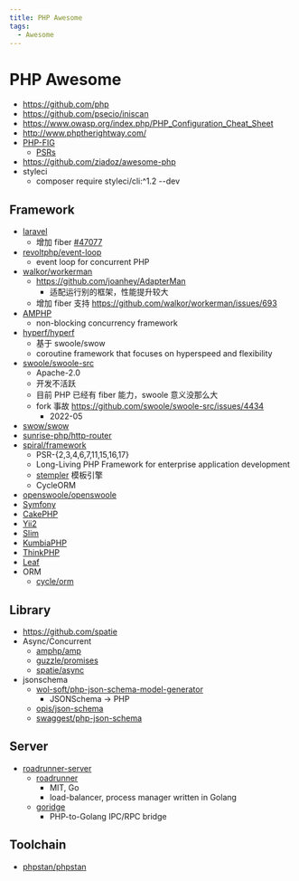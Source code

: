 ```yaml
---
title: PHP Awesome
tags:
  - Awesome
---
```


# PHP Awesome

- https://github.com/php
- https://github.com/psecio/iniscan
- https://www.owasp.org/index.php/PHP_Configuration_Cheat_Sheet
- http://www.phptherightway.com/
- [PHP-FIG](http://www.php-fig.org/)
  - [PSRs](http://www.php-fig.org/psr/)
- https://github.com/ziadoz/awesome-php
- styleci
  - composer require styleci/cli:^1.2 --dev

## Framework

- [laravel](./laravel/README.md)
  - 增加 fiber [#47077](https://github.com/laravel/framework/discussions/47077)
- [revoltphp/event-loop](https://github.com/revoltphp/event-loop)
  -  event loop for concurrent PHP
- [walkor/workerman](https://github.com/walkor/workerman)
  - https://github.com/joanhey/AdapterMan
    - 适配运行别的框架，性能提升较大
  - 增加 fiber 支持 https://github.com/walkor/workerman/issues/693
- [AMPHP](./lib/amphp.md)
  - non-blocking concurrency framework
- [hyperf/hyperf](https://github.com/hyperf/hyperf)
  - 基于 swoole/swow
  - coroutine framework that focuses on hyperspeed and flexibility
- [swoole/swoole-src](https://github.com/swoole/swoole-src)
  - Apache-2.0
  - 开发不活跃
  - 目前 PHP 已经有 fiber 能力，swoole 意义没那么大
  - fork 事故 https://github.com/swoole/swoole-src/issues/4434
    - 2022-05
- [swow/swow](https://github.com/swow/swow)
- [sunrise-php/http-router](https://github.com/sunrise-php/http-router)
- [spiral/framework](https://github.com/spiral/framework)
  - PSR-{2,3,4,6,7,11,15,16,17}
  - Long-Living PHP Framework for enterprise application development
  - [stempler](https://spiral.dev/docs/stempler-basics/2.8/en)
    模板引擎
  - CycleORM
- [openswoole/openswoole](https://github.com/openswoole/openswoole)
- [Symfony](https://github.com/symfony/symfony)
- [CakePHP](https://github.com/cakephp/cakephp)
- [Yii2](https://github.com/yiisoft/yii2)
- [Slim](https://github.com/slimphp/Slim)
- [KumbiaPHP](https://github.com/KumbiaPHP/KumbiaPHP)
- [ThinkPHP](https://github.com/top-think/framework)
- [Leaf](https://github.com/leafsphp/leaf)
- ORM
  - [cycle/orm](https://github.com/cycle/orm)

## Library

- https://github.com/spatie
- Async/Concurrent
  - [amphp/amp](https://github.com/amphp/amp)
  - [guzzle/promises](https://github.com/guzzle/promises)
  - [spatie/async](https://github.com/spatie/async)
- jsonschema
  - [wol-soft/php-json-schema-model-generator](https://github.com/wol-soft/php-json-schema-model-generator)
    - JSONSchema -> PHP
  - [opis/json-schema](https://github.com/opis/json-schema)
  - [swaggest/php-json-schema](https://github.com/swaggest/php-json-schema)

## Server

- [roadrunner-server](https://github.com/roadrunner-server)
  - [roadrunner](https://github.com/roadrunner-server/roadrunner)
    - MIT, Go
    - load-balancer, process manager written in Golang
  - [goridge](https://github.com/roadrunner-server/goridge)
    - PHP-to-Golang IPC/RPC bridge

## Toolchain

- [phpstan/phpstan](https://github.com/phpstan/phpstan)
